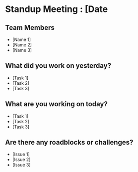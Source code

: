 # Standup Meeting : [Date

## Team Members
- [Name 1]
- [Name 2]
- [Name 3]

## What did you work on yesterday?
- [Task 1]
- [Task 2]
- [Task 3]

## What are you working on today?
- [Task 1]
- [Task 2]
- [Task 3]

## Are there any roadblocks or challenges?
- [Issue 1]
- [Issue 2]
- [Issue 3]

